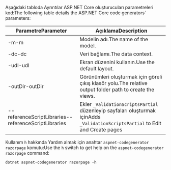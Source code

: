 <a name="codegenerator"></a> <span data-ttu-id="5f562-101">Aşağıdaki tabloda Ayrıntılar ASP.NET Core oluşturucuları parametreleri kod:</span><span class="sxs-lookup"><span data-stu-id="5f562-101">The following table details the ASP.NET Core code generators\` parameters:</span></span>

| <span data-ttu-id="5f562-102">Parametre</span><span class="sxs-lookup"><span data-stu-id="5f562-102">Parameter</span></span>               | <span data-ttu-id="5f562-103">Açıklama</span><span class="sxs-lookup"><span data-stu-id="5f562-103">Description</span></span>|
| ----------------- | ------------ |
| <span data-ttu-id="5f562-104">-m</span><span class="sxs-lookup"><span data-stu-id="5f562-104">-m</span></span>  | <span data-ttu-id="5f562-105">Modelin adı.</span><span class="sxs-lookup"><span data-stu-id="5f562-105">The name of the model.</span></span> |
| <span data-ttu-id="5f562-106">-dc</span><span class="sxs-lookup"><span data-stu-id="5f562-106">-dc</span></span>  | <span data-ttu-id="5f562-107">Veri bağlamı.</span><span class="sxs-lookup"><span data-stu-id="5f562-107">The data context.</span></span> |
| <span data-ttu-id="5f562-108">-udl</span><span class="sxs-lookup"><span data-stu-id="5f562-108">-udl</span></span> | <span data-ttu-id="5f562-109">Ekran düzenini kullanın.</span><span class="sxs-lookup"><span data-stu-id="5f562-109">Use the default layout.</span></span> |
| <span data-ttu-id="5f562-110">-outDir</span><span class="sxs-lookup"><span data-stu-id="5f562-110">-outDir</span></span> | <span data-ttu-id="5f562-111">Görünümleri oluşturmak için göreli çıkış klasör yolu.</span><span class="sxs-lookup"><span data-stu-id="5f562-111">The relative output folder path to create the views.</span></span> |
| <span data-ttu-id="5f562-112">--referenceScriptLibraries</span><span class="sxs-lookup"><span data-stu-id="5f562-112">--referenceScriptLibraries</span></span> | <span data-ttu-id="5f562-113">Ekler `_ValidationScriptsPartial` düzenleyip sayfaları oluşturmak için</span><span class="sxs-lookup"><span data-stu-id="5f562-113">Adds `_ValidationScriptsPartial` to Edit and Create pages</span></span> |

<span data-ttu-id="5f562-114">Kullanım `h` hakkında Yardım almak için anahtar `aspnet-codegenerator razorpage` komutu:</span><span class="sxs-lookup"><span data-stu-id="5f562-114">Use the `h` switch to get help on the `aspnet-codegenerator razorpage` command:</span></span>

```console
dotnet aspnet-codegenerator razorpage -h
```

